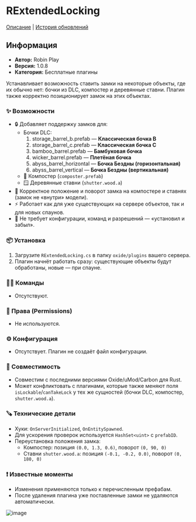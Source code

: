 # RExtendedLocking

[Описание](./RExtendedLocking.md) | [История обновлений](./RExtendedLocking.changelog.md)

## Информация
- **Автор:** Robin Play
- **Версия:** 1.0.8
- **Категория:** Бесплатные плагины

Устанавливает возможность ставить замки на некоторые объекты, где их обычно нет: бочки из DLC, компостер и деревянные ставни. Плагин также корректно позиционирует замок на этих объектах.

### ✨ Возможности
- 🔒 Добавляет поддержку замков для:
  - Бочки DLC:
    1. storage_barrel_b.prefab — **Классическая бочка B**
    2. storage_barrel_c.prefab — **Классическая бочка C**
    3. bamboo_barrel.prefab — **Бамбуковая бочка**
    4. wicker_barrel.prefab — **Плетёная бочка**
    5. abyss_barrel_horizontal — **Бочка Бездны (горизонтальная)**
    6. abyss_barrel_vertical — **Бочка Бездны (вертикальная)**
  - 🧪 Компостер (`composter.prefab`)
  - 🪟 Деревянные ставни (`shutter.wood.a`)
- 🧭 Корректное положение и поворот замка на компостере и ставнях (замок не «внутри» модели).
- ⚡ Работает как для уже существующих на сервере объектов, так и для новых спаунов.
- 🧰 Не требует конфигурации, команд и разрешений — «установил и забыл».

### 📦 Установка
1. Загрузите `RExtendedLocking.cs` в папку `oxide/plugins` вашего сервера.
2. Плагин начнёт работать сразу: существующие объекты будут обработаны, новые — при спауне.

### 🧑‍💻 Команды
- Отсутствуют.

### 🔑 Права (Permissions)
- Не используются.

### ⚙️ Конфигурация
- Отсутствует. Плагин не создаёт файл конфигурации.

### 🧩 Совместимость
- Совместим с последними версиями Oxide/uMod/Carbon для Rust.
- Может конфликтовать с плагинами, которые также меняют поля `isLockable`/`canTakeLock` у тех же сущностей (бочки DLC, компостер, `shutter.wood.a`).

### 🪚 Технические детали
- Хуки: `OnServerInitialized`, `OnEntitySpawned`.
- Для ускорения проверок используется `HashSet<uint>` с `prefabID`.
- Переустановка положения замка:
  - Компостер: позиция `(0.0, 1.3, 0.6)`, поворот `(0, 90, 0)`
  - Ставни `shutter.wood.a`: позиция `(-0.1, -0.2, 0.0)`, поворот `(0, 180, 0)`

### ❗ Известные моменты
- Изменения применяются только к перечисленным префабам.
- После удаления плагина уже поставленные замки не удаляются автоматически.

![image](images/img_20250813_141858.png)


